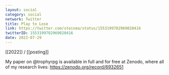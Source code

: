 ```yaml
---
layout: social
category: social
network: Twitter
title: Play to Lose
link: https://twitter.com/steinea/status/1553199782969020416
twitterID: 1553199782969020416
date: 2022-07-29
---
```


[[2022]] / [[posting]]

My paper on @trophyrpg is available in full and for free at Zenodo, where all of my research lives: <https://zenodo.org/record/6932651>
